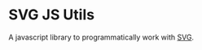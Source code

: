 # SVG JS Utils
A javascript library to programmatically work with [SVG](https://developer.mozilla.org/en-US/docs/Web/SVG).